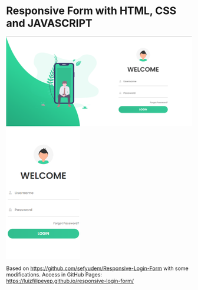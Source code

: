 # Responsive Form with HTML, CSS and JAVASCRIPT

<div style="display: inline_block">
  <img src="https://github.com/luizfilipeyep/responsive-login-form/blob/master/screenshots/Screenshot_42.png" width="800">
 <img src="https://github.com/luizfilipeyep/responsive-login-form/blob/master/screenshots/Screenshot_43.png" width="200">
</div>

Based on https://github.com/sefyudem/Responsive-Login-Form with some modifications.
Access in GitHub Pages: https://luizfilipeyep.github.io/responsive-login-form/
